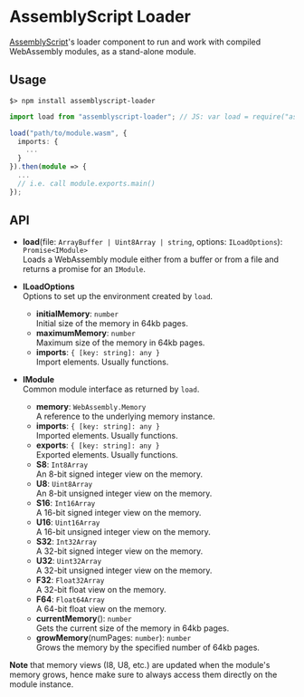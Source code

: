 AssemblyScript Loader
=====================

[AssemblyScript](https://github.com/dcodeIO/AssemblyScript)'s loader component to run and work with compiled WebAssembly modules, as a stand-alone module.

Usage
-----

```
$> npm install assemblyscript-loader
```

```ts
import load from "assemblyscript-loader"; // JS: var load = require("assemblyscript-loader").load;

load("path/to/module.wasm", {
  imports: {
    ...
  }
}).then(module => {
  ...
  // i.e. call module.exports.main()
});
```

API
---

* **load**(file: `ArrayBuffer | Uint8Array | string`, options: `ILoadOptions`): `Promise<IModule>`<br />
  Loads a WebAssembly module either from a buffer or from a file and returns a promise for an `IModule`.

* **ILoadOptions**<br />
  Options to set up the environment created by `load`.

  * **initialMemory**: `number`<br />
    Initial size of the memory in 64kb pages.
  * **maximumMemory**: `number`<br />
    Maximum size of the memory in 64kb pages.
  * **imports**: `{ [key: string]: any }`<br />
    Import elements. Usually functions.

* **IModule**<br />
  Common module interface as returned by `load`.

  * **memory**: `WebAssembly.Memory`<br />
    A reference to the underlying memory instance.
  * **imports**: `{ [key: string]: any }`<br />
    Imported elements. Usually functions.
  * **exports**: `{ [key: string]: any }`<br />
    Exported elements. Usually functions.
  * **S8**: `Int8Array`<br />
    An 8-bit signed integer view on the memory.
  * **U8**: `Uint8Array`<br />
    An 8-bit unsigned integer view on the memory.
  * **S16**: `Int16Array`<br />
    A 16-bit signed integer view on the memory.
  * **U16**: `Uint16Array`<br />
    A 16-bit unsigned integer view on the memory.
  * **S32**: `Int32Array`<br />
    A 32-bit signed integer view on the memory.
  * **U32**: `Uint32Array`<br />
    A 32-bit unsigned integer view on the memory.
  * **F32**: `Float32Array`<br />
    A 32-bit float view on the memory.
  * **F64**: `Float64Array`<br />
    A 64-bit float view on the memory.
  * **currentMemory**(): `number`<br />
    Gets the current size of the memory in 64kb pages.
  * **growMemory**(numPages: `number`): `number`<br />
    Grows the memory by the specified number of 64kb pages.

**Note** that memory views (I8, U8, etc.) are updated when the module's memory grows, hence make sure to always access them directly on the module instance.

